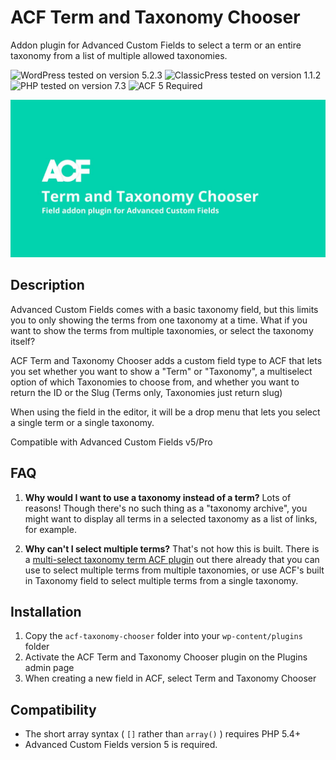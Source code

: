 # ACF Term and Taxonomy Chooser

Addon plugin for Advanced Custom Fields to select a term or an entire taxonomy from a list of multiple allowed taxonomies.

![WordPress tested on version 5.2.3](https://img.shields.io/badge/WordPress-5.2.3-0073aa.svg?style=flat-square)
![ClassicPress tested on version 1.1.2](https://img.shields.io/badge/ClassicPress-1.1.2-03768e.svg?style=flat-square)
![PHP tested on version 7.3](https://img.shields.io/badge/PHP-tested%207.3-8892bf.svg?style=flat-square)
![ACF 5 Required](https://img.shields.io/badge/ACF%205-Required-00d3ae.svg?style=flat-square)

![Cover image](https://raw.githubusercontent.com/ControlledChaos/acf-term-and-taxonomy-chooser/master/acf-taxonomy-chooser-meta.jpg)

## Description

Advanced Custom Fields comes with a basic taxonomy field, but this limits you to only showing the terms from one taxonomy at a time. What if you want to show the terms from multiple taxonomies, or select the taxonomy itself?

ACF Term and Taxonomy Chooser adds a custom field type to ACF that lets you set whether you want to show a "Term" or "Taxonomy", a multiselect option of which Taxonomies to choose from, and whether you want to return the ID or the Slug (Terms only, Taxonomies just return slug)

When using the field in the editor, it will be a drop menu that lets you select a single term or a single taxonomy.

Compatible with Advanced Custom Fields v5/Pro

## FAQ

1. **Why would I want to use a taxonomy instead of a term?**
Lots of reasons! Though there's no such thing as a "taxonomy archive", you might want to display all terms in a selected taxonomy as a list of links, for example.

2. **Why can't I select multiple terms?**
That's not how this is built. There is a [multi-select taxonomy term ACF plugin](https://github.com/reyhoun/acf-multi-taxonomy-chooser) out there already that you can use to select multiple terms from multiple taxonomies, or use ACF's built in Taxonomy field to select multiple terms from a single taxonomy.

## Installation

1. Copy the `acf-taxonomy-chooser` folder into your `wp-content/plugins` folder
2. Activate the ACF Term and Taxonomy Chooser plugin on the Plugins admin page
3. When creating a new field in ACF, select Term and Taxonomy Chooser

## Compatibility

* The short array syntax ( `[]` rather than `array()` ) requires PHP 5.4+
* Advanced Custom Fields version 5 is required.
